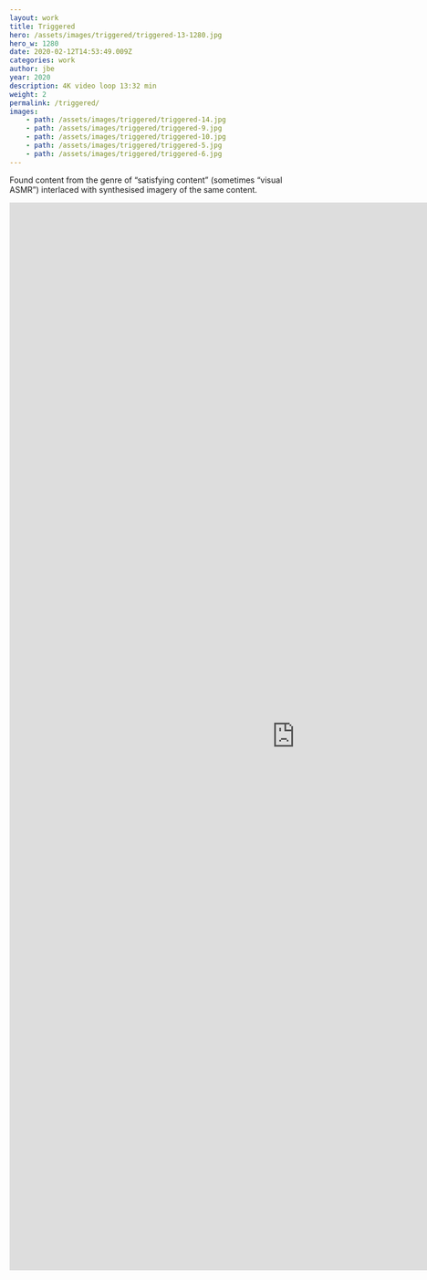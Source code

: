 ```yaml
---
layout: work
title: Triggered
hero: /assets/images/triggered/triggered-13-1280.jpg
hero_w: 1280
date: 2020-02-12T14:53:49.009Z
categories: work
author: jbe
year: 2020
description: 4K video loop 13:32 min
weight: 2
permalink: /triggered/
images:
    - path: /assets/images/triggered/triggered-14.jpg
    - path: /assets/images/triggered/triggered-9.jpg
    - path: /assets/images/triggered/triggered-10.jpg
    - path: /assets/images/triggered/triggered-5.jpg
    - path: /assets/images/triggered/triggered-6.jpg
---
```


Found content from the genre of “satisfying content” (sometimes “visual ASMR”) interlaced with synthesised imagery of the same content.

<div class='embed-container embed-vertical'>
	<iframe width="1000" height="1870" src='https://www.youtube.com/embed/QgEEVK4FTxk' frameborder='0' allowfullscreen></iframe>
</div>

